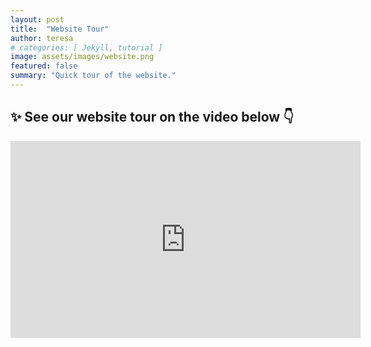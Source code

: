 ```yaml
---
layout: post
title:  "Website Tour"
author: teresa
# categories: [ Jekyll, tutorial ]
image: assets/images/website.png
featured: false
summary: "Quick tour of the website."
---
```



## ✨ See our website tour on the video below 👇


<iframe width="560" height="315" src="https://www.youtube.com/embed/HiIRRsicOnw" title="YouTube video player" frameborder="0" allow="accelerometer; autoplay; clipboard-write; encrypted-media; gyroscope; picture-in-picture" allowfullscreen></iframe>
